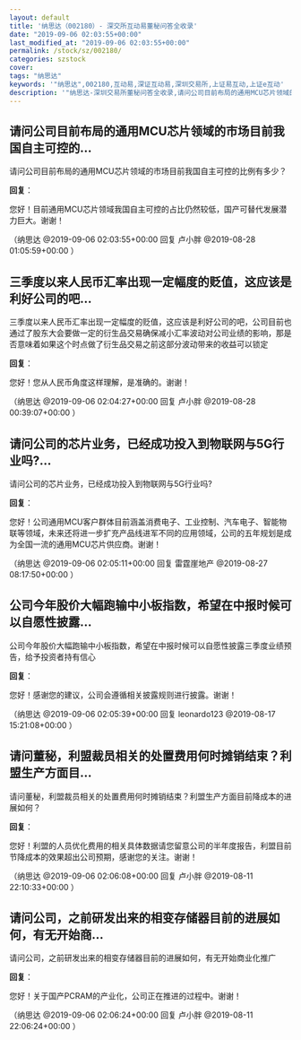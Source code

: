 ```yaml
---
layout: default
title: '纳思达（002180）- 深交所互动易董秘问答全收录'
date: "2019-09-06 02:03:55+00:00"
last_modified_at: "2019-09-06 02:03:55+00:00"
permalink: /stock/sz/002180/
categories: szstock
cover: 
tags: "纳思达"
keywords: '"纳思达",002180,互动易,深证互动易,深圳交易所,上证易互动,上证e互动'
description: '"纳思达-深圳交易所董秘问答全收录,请问公司目前布局的通用MCU芯片领域的市场目前我国自主可控的比例有多少？"'
---
```


## 请问公司目前布局的通用MCU芯片领域的市场目前我国自主可控的...

请问公司目前布局的通用MCU芯片领域的市场目前我国自主可控的比例有多少？

**回复**：

您好！目前通用MCU芯片领域我国自主可控的占比仍然较低，国产可替代发展潜力巨大。谢谢！ 

（纳思达  @2019-09-06 02:03:55+00:00 回复 卢小胖  @2019-08-28 01:05:59+00:00 ）

## 三季度以来人民币汇率出现一定幅度的贬值，这应该是利好公司的吧...

三季度以来人民币汇率出现一定幅度的贬值，这应该是利好公司的吧，公司目前也通过了股东大会要做一定的衍生品交易确保减小汇率波动对公司业绩的影响，那是否意味着如果这个时点做了衍生品交易之前这部分波动带来的收益可以锁定

**回复**：

您好！您从人民币角度这样理解，是准确的。谢谢！ 

（纳思达  @2019-09-06 02:04:27+00:00 回复 卢小胖  @2019-08-28 00:39:07+00:00 ）

## 请问公司的芯片业务，已经成功投入到物联网与5G行业吗?...

请问公司的芯片业务，已经成功投入到物联网与5G行业吗?

**回复**：

您好！公司通用MCU客户群体目前涵盖消费电子、工业控制、汽车电子、智能物联等领域，未来还将进一步扩充产品线进军不同的应用领域，公司的五年规划是成为全国一流的通用MCU芯片供应商。谢谢！ 

（纳思达  @2019-09-06 02:05:11+00:00 回复 雷霆崖地产  @2019-08-27 08:17:50+00:00 ）

## 公司今年股价大幅跑输中小板指数，希望在中报时候可以自愿性披露...

公司今年股价大幅跑输中小板指数，希望在中报时候可以自愿性披露三季度业绩预告，给予投资者持有信心

**回复**：

您好！感谢您的建议，公司会遵循相关披露规则进行披露。谢谢！ 

（纳思达  @2019-09-06 02:05:39+00:00 回复 leonardo123  @2019-08-17 15:21:08+00:00 ）

## 请问董秘，利盟裁员相关的处置费用何时摊销结束？利盟生产方面目...

请问董秘，利盟裁员相关的处置费用何时摊销结束？利盟生产方面目前降成本的进展如何？

**回复**：

您好！利盟的人员优化费用的相关具体数据请您留意公司的半年度报告，利盟目前节降成本的效果超出公司预期，感谢您的关注。谢谢！ 

（纳思达  @2019-09-06 02:06:08+00:00 回复 卢小胖  @2019-08-11 22:10:33+00:00 ）

## 请问公司，之前研发出来的相变存储器目前的进展如何，有无开始商...

请问公司，之前研发出来的相变存储器目前的进展如何，有无开始商业化推广

**回复**：

您好！关于国产PCRAM的产业化，公司正在推进的过程中。谢谢！ 

（纳思达  @2019-09-06 02:06:24+00:00 回复 卢小胖  @2019-08-11 22:06:24+00:00 ）

